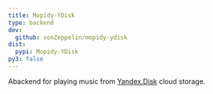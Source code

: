 ```yaml
---
title: Mopidy-YDisk
type: backend
dev:
  github: vonZeppelin/mopidy-ydisk
dist:
  pypi: Mopidy-YDisk
py3: false
---
```


Abackend for playing music from
[Yandex.Disk](https://disk.yandex.ru/) cloud storage.
